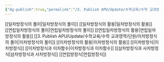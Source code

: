 ```yaml
---
{"dg-publish":true,"permalink":"/3. Publish APU/Update/수학교육/수학 교과영역/수학영역/방정식/","noteIcon":"","created":"","updated":""}
---
```




[[일차방정식의 풀이\|일차방정식의 풀이]] 
[[일차방정식의 활용\|일차방정식의 활용]] 
[[연립일차방정식의 풀이\|연립일차방정식의 풀이]] 
[[연립일차방정식의 활용\|연립일차방정식의 활용]] 
[[3. Publish APU/Update/수학교육/수학 교과영역/단원/이차방정식의 풀이\|이차방정식의 풀이]] 
[[이차방정식의 활용\|이차방정식의 활용]] 
[[이차방정식\|이차방정식]] 
[[이차방정식과 이차함수\|이차방정식과 이차함수]] 
[[삼차방정식과 사차방정식\|삼차방정식과 사차방정식]]
[[연립방정식\|연립방정식]]